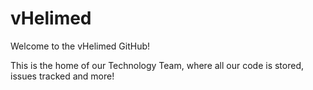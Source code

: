 # vHelimed
Welcome to the vHelimed GitHub!

This is the home of our Technology Team, where all our code is stored, issues tracked and more!
